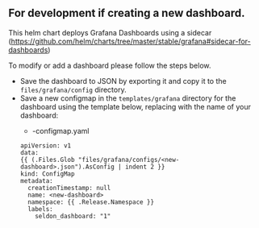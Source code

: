 
## For development if creating a new dashboard.

This helm chart deploys Grafana Dashboards using a sidecar
(https://github.com/helm/charts/tree/master/stable/grafana#sidecar-for-dashboards)

To modify or add a dashboard please follow the steps below.

  * Save the dashboard to JSON by exporting it and copy it to the `files/grafana/config` directory.
  * Save a new configmap in the `templates/grafana` directory for the dashboard using the template below, replacing <new-dashboard> with the name of your dashboard:
     * <new-dashboard>-configmap.yaml
     ```
     apiVersion: v1
     data:
     {{ (.Files.Glob "files/grafana/configs/<new-dashboard>.json").AsConfig | indent 2 }}
     kind: ConfigMap
     metadata:
       creationTimestamp: null
       name: <new-dashboard>
       namespace: {{ .Release.Namespace }}
       labels:
         seldon_dashboard: "1" 
     ```

